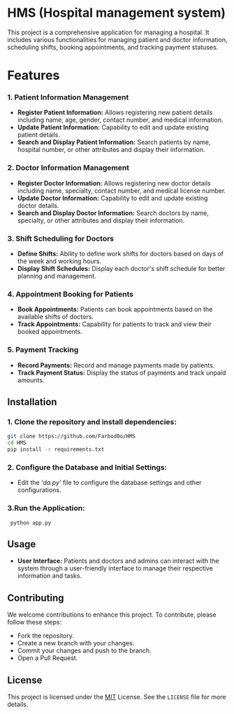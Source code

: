 # HMS (Hospital management system)
This project is a comprehensive application for managing a hospital. It includes various functionalities for managing patient and doctor information, scheduling shifts, booking appointments, and tracking payment statuses.
# Features
### 1. Patient Information Management
* **Register Patient Information:** 
Allows registering new patient details including name, age, gender, contact number, and medical information.
* **Update Patient Information:** Capability to edit and update existing patient details.
* **Search and Display Patient Information:**
Search patients by name, hospital number, or other attributes and display their information.
### 2. Doctor Information Management
* **Register Doctor Information:** Allows registering new doctor details including name, specialty, contact number, and medical license number.
* **Update Doctor Information:** Capability to edit and update existing doctor details.
* **Search and Display Doctor Information:** Search doctors by name, specialty, or other attributes and display their information.
### 3. Shift Scheduling for Doctors
* **Define Shifts:** Ability to define work shifts for doctors based on days of the week and working hours.
* **Display Shift Schedules:** Display each doctor's shift schedule for better planning and management.
### 4. Appointment Booking for Patients
* **Book Appointments:** Patients can book appointments based on the available shifts of doctors.
* **Track Appointments:** Capability for patients to track and view their booked appointments.
### 5. Payment Tracking
* **Record Payments:** Record and manage payments made by patients.
* **Track Payment Status:** Display the status of payments and track unpaid amounts.

## Installation
### 1. Clone the repository and install dependencies:

```bash
git clone https://github.com/Farbod0o/HMS
cd HMS
pip install -r requirements.txt
```
### 2. Configure the Database and Initial Settings:
* Edit the *'da.py'* file to configure the database settings and other configurations.

### 3.Run the Application:
```
 python app.py 
```

## Usage
* **User Interface:** Patients and doctors and admins can interact with the system through a user-friendly interface to manage their respective information and tasks.
## Contributing

We welcome contributions to enhance this project. To contribute, please follow these steps:

* Fork the repository.
* Create a new branch with your changes.
* Commit your changes and push to the branch.
* Open a Pull Request.

## License
This project is licensed under the [MIT](https://choosealicense.com/licenses/mit/) License. See the `LICENSE` file for more details.

